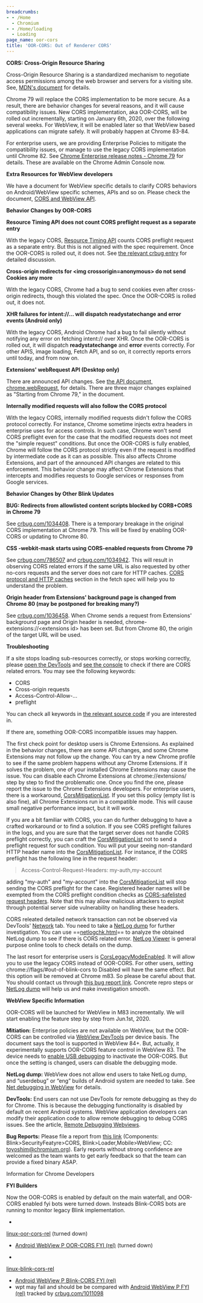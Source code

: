 ```yaml
---
breadcrumbs:
- - /Home
  - Chromium
- - /Home/loading
  - Loading
page_name: oor-cors
title: 'OOR-CORS: Out of Renderer CORS'
---
```


**CORS: Cross-Origin Resource Sharing**

Cross-Origin Resource Sharing is a standardized mechanism to negotiate access
permissions among the web browser and servers for a visiting site. See, [MDN's
document](https://developer.mozilla.org/en-US/docs/Web/HTTP/CORS) for details.

Chrome 79 will replace the CORS implementation to be more secure. As a result,
there are behavior changes for several reasons, and it will cause compatibility
issues. New CORS implementation, aka OOR-CORS, will be rolled out incrementally,
starting on January 6th, 2020, over the following several weeks. For WebView, it
will be enabled later so that WebView based applications can migrate safely. It
will probably happen at Chrome 83-84.

For enterprise users, we are providing Enterprise Policies to mitigate the
compatibility issues, or manage to use the legacy CORS implementation until
Chrome 82. See [Chrome Enterprise release notes - Chrome
79](https://support.google.com/chrome/a/answer/7679408) for details. These are
available on the Chrome Admin Console now.

**Extra Resources for WebView developers**

We have a document for WebView specific details to clarify CORS behaviors on
Android/WebView specific schemes, APIs and so on. Please check the document,
[CORS and WebView
API](https://chromium.googlesource.com/chromium/src/+/HEAD/android_webview/docs/cors-and-webview-api.md).

**Behavior Changes by OOR-CORS**

**Resource Timing API does not count CORS preflight request as a separate
entry**

With the legacy CORS, [Resource Timing
API](https://w3c.github.io/resource-timing/) counts CORS preflight request as a
separate entry. But this is not aligned with the spec requirement. Once the
OOR-CORS is rolled out, it does not. See [the relevant crbug
entry](https://bugs.chromium.org/p/chromium/issues/detail?id=982924) for
detailed discussion.

**Cross-origin redirects for &lt;img crossorigin=anonymous&gt; do not send
Cookies any more**

With the legacy CORS, Chrome had a bug to send cookies even after cross-origin
redirects, though this violated the spec. Once the OOR-CORS is rolled out, it
does not.

**XHR failures for intent://... will dispatch readystatechange and error events
(Android only)**

With the legacy CORS, Android Chrome had a bug to fail silently without
notifying any error on fetching intent:// over XHR. Once the OOR-CORS is rolled
out, it will dispatch **readystatechange** and **error** events correctly. For
other APIS, image loading, Fetch API, and so on, it correctly reports errors
until today, and from now on.

**Extensions' webRequest API (Desktop only)**

There are announced API changes. See [the API document,
chrome.webRequest](https://developer.chrome.com/extensions/webRequest), for
details. There are three major changes explained as "Starting from Chrome 79,"
in the document.

**Internally modified requests will also follow the CORS protocol**

With the legacy CORS, internally modified requests didn't follow the CORS
protocol correctly. For instance, Chrome sometime injects extra headers in
enterprise uses for access controls. In such case, Chrome won't send CORS
preflight even for the case that the modified requests does not meet the "simple
request" conditions. But once the OOR-CORS is fully enabled, Chrome will follow
the CORS protocol strictly even if the request is modified by intermediate code
as it can as possible. This also affects Chrome Extensions, and part of the
announced API changes are related to this enforcement. This behavior change may
affect Chrome Extensions that intercepts and modifies requests to Google
services or responses from Google services.

**Behavior Changes by Other Blink Updates**

**BUG: Redirects from allowlisted content scripts blocked by CORB+CORS in Chrome
79**

See [crbug.com/](http://crbug.com/)[1034408](http://crbug.com/1034408). There is
a temporary breakage in the original CORS implementation at Chrome 79. This will
be fixed by enabling OOR-CORS or updating to Chrome 80.

**CSS -webkit-mask starts using CORS-enabled requests from Chrome 79**

See [crbug.com/](http://crbug.com/)[786507](http://crbug.com/786507) and
[crbug.com/](http://crbug.com/)[1034942](http://crbug.com/1034942). This will
result in observing CORS related errors if the same URL is also requested by
other no-cors requests and the server does not care for HTTP caches. [CORS
protocol and HTTP
caches](https://fetch.spec.whatwg.org/#cors-protocol-and-http-caches) section in
the fetch spec will help you to understand the problem.

**Origin header from Extensions' background page is changed from Chrome 80 (may
be postponed for breaking many?)**

See [crbug.com/](http://crbug.com/)[1036458](http://crbug.com/1036458). When
Chrome sends a request from Extensions' background page and Origin header is
needed, chrome-extensions://&lt;extensions id&gt; has been set. But from Chrome
80, the origin of the target URL will be used.

**Troubleshooting**

If a site stops loading sub-resources correctly, or stops working correctly,
please [open the
DevTools](https://developers.google.com/web/tools/chrome-devtools/open) and [see
the console](https://developers.google.com/web/tools/chrome-devtools/console) to
check if there are CORS related errors. You may see the following keywords:

*   CORS
*   Cross-origin requests
*   Access-Control-Allow-...
*   preflight

You can check all keywords in [the relevant source
code](https://cs.chromium.org/chromium/src/third_party/blink/renderer/platform/loader/cors/cors_error_string.cc)
if you are interested in.

If there are, something OOR-CORS incompatible issues may happen.

The first check point for desktop users is Chrome Extensions. As explained in
the behavior changes, there are some API changes, and some Chrome Extensions may
not follow up the change. You can try a new Chrome profile to see if the same
problem happens without any Chrome Extensions. If it solves the problem, one of
your installed Chrome Extensions may cause the issue. You can disable each
Chrome Extensions at chrome://extensions/ step by step to find the problematic
one. Once you find the one, please report the issue to the Chrome Extensions
developers. For enterprise users, there is a workaround,
[CorsMitigationList](https://cloud.google.com/docs/chrome-enterprise/policies/?policy=CorsMitigationList).
If you set this policy (empty list is also fine), all Chrome Extensions run in a
compatible mode. This will cause small negative performance impact, but it will
work.

If you are a bit familiar with CORS, you can do further debugging to have a
crafted workaround or to find a solution. If you see CORS preflight failures in
the logs, and you are sure that the target server does not handle CORS preflight
correctly, you can craft the
[CorsMitigationList](https://cloud.google.com/docs/chrome-enterprise/policies/?policy=CorsMitigationList)
not to send a preflight request for such condition. You will put your seeing
non-standard HTTP header name into the
[CorsMitigationList](https://cloud.google.com/docs/chrome-enterprise/policies/?policy=CorsMitigationList).
For instance, if the CORS preflight has the following line in the request
header:

> Access-Control-Request-Headers: my-auth,my-account

adding "my-auth" and "my-account" into the
[CorsMitigationList](https://cloud.google.com/docs/chrome-enterprise/policies/?policy=CorsMitigationList)
will stop sending the CORS preflight for the case. Registered header names will
be exempted from the CORS preflight condition checks as [CORS-safelisted request
headers](https://fetch.spec.whatwg.org/#cors-safelisted-request-header). Note
that this may allow malicious attackers to exploit through potential server side
vulnerability on handling these headers.

CORS releated detailed network transaction can not be observed via DevTools'
[Network](https://developers.google.com/web/tools/chrome-devtools/network) tab.
You need to take a [NetLog dump](/for-testers/providing-network-details) for
further investigation. You can use
==[netlogchk.html](/Home/loading/oor-cors/netlogchk.html)== to analyze the
obtained NetLog dump to see if there is CORS related error. [NetLog
Viewer](https://netlog-viewer.appspot.com/#import) is general purpose online
tools to check details on the dump.

The last resort for enterprise users is
[CorsLegacyModeEnabled](https://cloud.google.com/docs/chrome-enterprise/policies/?policy=CorsLegacyModeEnabled).
It will allow you to use the legacy CORS instead of OOR-CORS. For other users,
setting chrome://flags/#out-of-blink-cors to Disabled will have the same effect.
But this option will be removed at Chrome m83. So please be careful about that.
You should contact us through [this bug report
link](https://bugs.chromium.org/p/chromium/issues/entry?components=Blink%3ESecurityFeature%3ECORS,Blink%3ELoader&cc=toyoshim@chromium.org).
Concrete repro steps or [NetLog dump](/for-testers/providing-network-details)
will help us and make investigation smooth.

**WebView Specific Information**

OOR-CORS will be launched for WebView in M83 incrementally. We will start
enabling the feature step by step from Jun.1st, 2020.

**Mitiation:** Enterprise policies are not available on WebView, but the
OOR-CORS can be controlled via [WebView
DevTools](https://chromium.googlesource.com/chromium/src/+/HEAD/android_webview/docs/developer-ui.md)
per device basis. The document says the tool is supported in WebView 84+. But,
actually, it experimentally supports OOR-CORS feature control in WebView 83. The
device needs to [enable USB
debugging](https://developer.android.com/studio/debug/dev-options) to inactivate
the OOR-CORS. But once the setting is changed, users can disable the debugging
mode.

**NetLog dump:** WebView does not allow end users to take NetLog dump, and
“userdebug” or “eng” builds of Android system are needed to take. See [Net
debugging in
WebView](https://chromium.googlesource.com/chromium/src/+/master/android_webview/docs/net-debugging.md)
for details.

**DevTools:** End users can not use DevTools for remote debugging as they do for
Chrome. This is because the debugging functionality is disabled by default on
recent Android systems. WebView application developers can modify their
application code to allow remote debugging to debug CORS issues. See the
article, [Remote Debugging
Webviews](https://developers.google.com/web/tools/chrome-devtools/remote-debugging/webviews).

**Bug Reports:** Please file a report from [this
link](https://bugs.chromium.org/p/chromium/issues/entry?components=Blink%3ESecurityFeature%3ECORS,Blink%3ELoader,Mobile%3EWebView&cc=toyoshim@chromium.org)
(Components: Blink&gt;SecurityFeatyre&gt;CORS,
Blink&gt;Loader,Mobile&gt;WebView; CC: toyoshim@chromium.org). Early reports
without strong confidence are welcomed as the team wants to get early feedback
so that the team can provide a fixed binary ASAP.

Information for Chrome Developers

**FYI Builders**

Now the OOR-CORS is enabled by default on the main waterfall, and OOR-CORS
enabled fyi bots were turned down. Insteads Blink-CORS bots are running to
monitor legacy Blink implementation.

-
[linux-oor-cors-rel](https://ci.chromium.org/p/chromium/builders/ci/linux-oor-cors-rel)
(turned down)

- [Android WebView P OOR-CORS FYI
(rel)](https://ci.chromium.org/p/chromium/builders/ci/Android%20WebView%20P%20OOR-CORS%20FYI%20%28rel%29)
(turned down)

-
[linux-blink-cors-rel](https://ci.chromium.org/p/chromium/builders/ci/linux-blink-cors-rel)

- [Android WebView P Blink-CORS FYI
(rel)](https://ci.chromium.org/p/chromium/builders/ci/Android%20WebView%20P%20Blink-CORS%20FYI%20%28rel%29)
- wpt may fail and should be be compared with [Android WebView P FYI
(rel)](https://ci.chromium.org/p/chromium/builders/ci/Android%20WebView%20P%20FYI%20%28rel%29)
tracked by [crbug.com/1011098](http://crbug.com/1011098)